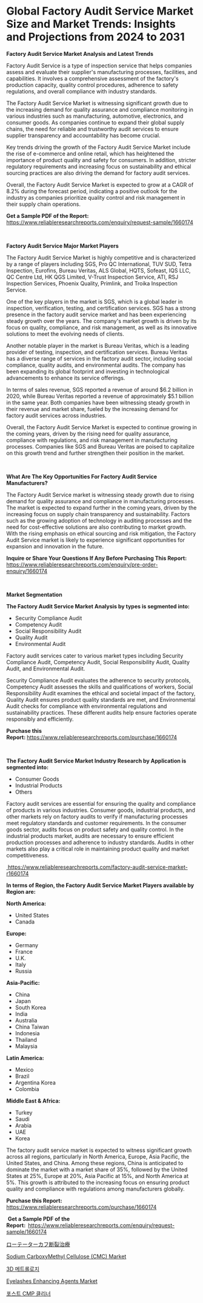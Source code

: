 <p><h1>Global Factory Audit Service Market Size and Market Trends: Insights and Projections from 2024 to 2031</h1></p><p><strong>Factory Audit Service Market Analysis and Latest Trends</strong></p>
<p><p>Factory Audit Service is a type of inspection service that helps companies assess and evaluate their supplier's manufacturing processes, facilities, and capabilities. It involves a comprehensive assessment of the factory's production capacity, quality control procedures, adherence to safety regulations, and overall compliance with industry standards.</p><p>The Factory Audit Service Market is witnessing significant growth due to the increasing demand for quality assurance and compliance monitoring in various industries such as manufacturing, automotive, electronics, and consumer goods. As companies continue to expand their global supply chains, the need for reliable and trustworthy audit services to ensure supplier transparency and accountability has become crucial.</p><p>Key trends driving the growth of the Factory Audit Service Market include the rise of e-commerce and online retail, which has heightened the importance of product quality and safety for consumers. In addition, stricter regulatory requirements and increasing focus on sustainability and ethical sourcing practices are also driving the demand for factory audit services.</p><p>Overall, the Factory Audit Service Market is expected to grow at a CAGR of 8.2% during the forecast period, indicating a positive outlook for the industry as companies prioritize quality control and risk management in their supply chain operations.</p></p>
<p><strong>Get a Sample PDF of the Report:&nbsp;</strong> <a href="https://www.reliableresearchreports.com/enquiry/request-sample/1660174">https://www.reliableresearchreports.com/enquiry/request-sample/1660174</a></p>
<p>&nbsp;</p>
<p><strong>Factory Audit Service Major Market Players</strong></p>
<p><p>The Factory Audit Service Market is highly competitive and is characterized by a range of players including SGS, Pro QC International, TUV SUD, Tetra Inspection, Eurofins, Bureau Veritas, ALS Global, HQTS, Sofeast, IQS LLC, QC Centre Ltd, HK QGS Limited, V-Trust Inspection Service, ATI, RSJ Inspection Services, Phoenix Quality, Primlink, and Troika Inspection Service.</p><p>One of the key players in the market is SGS, which is a global leader in inspection, verification, testing, and certification services. SGS has a strong presence in the factory audit service market and has been experiencing steady growth over the years. The company's market growth is driven by its focus on quality, compliance, and risk management, as well as its innovative solutions to meet the evolving needs of clients.</p><p>Another notable player in the market is Bureau Veritas, which is a leading provider of testing, inspection, and certification services. Bureau Veritas has a diverse range of services in the factory audit sector, including social compliance, quality audits, and environmental audits. The company has been expanding its global footprint and investing in technological advancements to enhance its service offerings.</p><p>In terms of sales revenue, SGS reported a revenue of around $6.2 billion in 2020, while Bureau Veritas reported a revenue of approximately $5.1 billion in the same year. Both companies have been witnessing steady growth in their revenue and market share, fueled by the increasing demand for factory audit services across industries.</p><p>Overall, the Factory Audit Service Market is expected to continue growing in the coming years, driven by the rising need for quality assurance, compliance with regulations, and risk management in manufacturing processes. Companies like SGS and Bureau Veritas are poised to capitalize on this growth trend and further strengthen their position in the market.</p></p>
<p>&nbsp;</p>
<p><strong>What Are The Key Opportunities For Factory Audit Service Manufacturers?</strong></p>
<p><p>The Factory Audit Service market is witnessing steady growth due to rising demand for quality assurance and compliance in manufacturing processes. The market is expected to expand further in the coming years, driven by the increasing focus on supply chain transparency and sustainability. Factors such as the growing adoption of technology in auditing processes and the need for cost-effective solutions are also contributing to market growth. With the rising emphasis on ethical sourcing and risk mitigation, the Factory Audit Service market is likely to experience significant opportunities for expansion and innovation in the future.</p></p>
<p><strong>Inquire or Share Your Questions If Any Before Purchasing This Report:</strong> <a href="https://www.reliableresearchreports.com/enquiry/pre-order-enquiry/1660174">https://www.reliableresearchreports.com/enquiry/pre-order-enquiry/1660174</a></p>
<p>&nbsp;</p>
<p><strong>Market Segmentation</strong></p>
<p><strong>The Factory Audit Service Market Analysis by types is segmented into:</strong></p>
<p><ul><li>Security Compliance Audit</li><li>Competency Audit</li><li>Social Responsibility Audit</li><li>Quality Audit</li><li>Environmental Audit</li></ul></p>
<p><p>Factory audit services cater to various market types including Security Compliance Audit, Competency Audit, Social Responsibility Audit, Quality Audit, and Environmental Audit. </p><p>Security Compliance Audit evaluates the adherence to security protocols, Competency Audit assesses the skills and qualifications of workers, Social Responsibility Audit examines the ethical and societal impact of the factory, Quality Audit ensures product quality standards are met, and Environmental Audit checks for compliance with environmental regulations and sustainability practices. These different audits help ensure factories operate responsibly and efficiently.</p></p>
<p><strong>Purchase this Report:&nbsp;</strong><a href="https://www.reliableresearchreports.com/purchase/1660174">https://www.reliableresearchreports.com/purchase/1660174</a></p>
<p>&nbsp;</p>
<p><strong>The Factory Audit Service Market Industry Research by Application is segmented into:</strong></p>
<p><ul><li>Consumer Goods</li><li>Industrial Products</li><li>Others</li></ul></p>
<p><p>Factory audit services are essential for ensuring the quality and compliance of products in various industries. Consumer goods, industrial products, and other markets rely on factory audits to verify if manufacturing processes meet regulatory standards and customer requirements. In the consumer goods sector, audits focus on product safety and quality control. In the industrial products market, audits are necessary to ensure efficient production processes and adherence to industry standards. Audits in other markets also play a critical role in maintaining product quality and market competitiveness.</p></p>
<p><a href="https://www.reliableresearchreports.com/factory-audit-service-market-r1660174">&nbsp;https://www.reliableresearchreports.com/factory-audit-service-market-r1660174</a></p>
<p><strong>In terms of Region, the Factory Audit Service Market Players available by Region are:</strong></p>
<p>
    <p> <strong> North America: </strong>
        <ul>
            <li>United States</li>
            <li>Canada</li>
        </ul>
        </p> 
    <p> <strong> Europe: </strong>
        <ul>
            <li>Germany</li>
            <li>France</li>
            <li>U.K.</li>
            <li>Italy</li>
            <li>Russia</li>
        </ul>
        </p> 
    <p> <strong> Asia-Pacific: </strong>
        <ul>
            <li>China</li>
            <li>Japan</li>
            <li>South Korea</li>
            <li>India</li>
            <li>Australia</li>
            <li>China Taiwan</li>
            <li>Indonesia</li>
            <li>Thailand</li>
            <li>Malaysia</li>
        </ul>
        </p> 
    <p> <strong> Latin America: </strong>
        <ul>
            <li>Mexico</li>
            <li>Brazil</li>
            <li>Argentina Korea</li>
            <li>Colombia</li>
        </ul>
        </p> 
    <p> <strong> Middle East & Africa: </strong>
        <ul>
            <li>Turkey</li>
            <li>Saudi</li>
            <li>Arabia</li>
            <li>UAE</li>
            <li>Korea</li>
        </ul>
    </p>
    </p>
<p><p>The factory audit service market is expected to witness significant growth across all regions, particularly in North America, Europe, Asia Pacific, the United States, and China. Among these regions, China is anticipated to dominate the market with a market share of 35%, followed by the United States at 25%, Europe at 20%, Asia Pacific at 15%, and North America at 5%. This growth is attributed to the increasing focus on ensuring product quality and compliance with regulations among manufacturers globally.</p></p>
<p><strong>Purchase this Report: </strong><a href="https://www.reliableresearchreports.com/purchase/1660174">https://www.reliableresearchreports.com/purchase/1660174</a></p>
<p>&nbsp;<strong>Get a Sample PDF of the Report:&nbsp;&nbsp;</strong><a href="https://www.reliableresearchreports.com/enquiry/request-sample/1660174">https://www.reliableresearchreports.com/enquiry/request-sample/1660174</a></p>
<p><strong></strong></p>
<p><p><a href="https://github.com/adcxff01450218/Market-Research-Report-List-2/blob/main/567516639836.md">ローテーターカフ断裂治療</a></p><p><a href="https://www.linkedin.com/pulse/sodium-carboxymethyl-cellulose-cmc-market-size-growth-qkgxf">Sodium CarboxyMethyl Cellulose (CMC) Market</a></p><p><a href="https://github.com/sammyUltyylrich9067856/Market-Research-Report-List-1/blob/main/245125259778.md">3D 메트롤로지</a></p><p><a href="https://issuu.com/reportprime-2/docs/eyelashes-enhancing-agents-market-size-2030.pptx">Eyelashes Enhancing Agents Market</a></p><p><a href="https://medium.com/@jadenraynor/%ED%8F%AC%EC%8A%A4%ED%8A%B8-cmp-%ED%81%B4%EB%A6%AC%EB%84%88-%EC%8B%9C%EC%9E%A5-%EA%B7%9C%EB%AA%A8-%EC%8B%9C%EC%9E%A5-%EC%A0%84%EB%A7%9D-%EB%B0%8F-%EC%8B%9C%EC%9E%A5-%EC%98%88%EC%B8%A1-2024%EB%85%84%EB%B6%80%ED%84%B0-2031%EB%85%84%EA%B9%8C%EC%A7%80-9ff317b548d9">포스트 CMP 클리너</a></p></p>